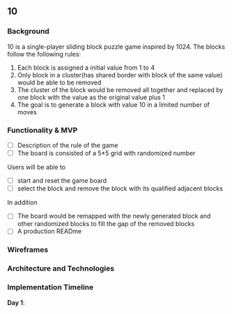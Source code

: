 ## 10

### Background

10 is a single-player sliding block puzzle game inspired by 1024. The blocks follow the following rules: 

1) Each block is assigned a initial value from 1 to 4 
2) Only block in a cluster(has shared border with block of the same value) would be able to be removed
3) The cluster of the block would be removed all together and replaced by one block with the value as the original value plus 1 
4) The goal is to generate a block with value 10 in a limited number of moves  

### Functionality & MVP  

- [ ] Description of the rule of the game 
- [ ] The board is consisted of a 5*5 grid with randomized number 

Users will be able to 
- [ ] start and reset the game board 
- [ ] select the block and remove the block with its qualified adjacent blocks  

In addition 
- [ ] The board would be remapped with the newly generated block and other randomized blocks to fill the gap of the removed blocks
- [ ] A production READme 

### Wireframes 



### Architecture and Technologies



### Implementation Timeline

**Day 1**: